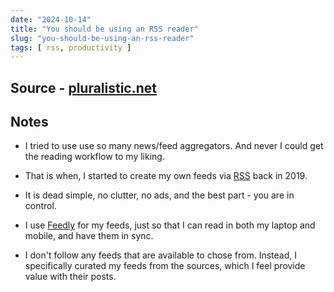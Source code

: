 ```yaml
---
date: "2024-10-14"
title: "You should be using an RSS reader"
slug: "you-should-be-using-an-rss-reader"
tags: [ rss, productivity ]
---
```




## Source - [pluralistic.net][1]

## Notes

* I tried to use use so many news/feed aggregators. And never I could get the reading workflow to my liking.
* That is when, I started to create my own feeds via [RSS][2] back in 2019.
* It is dead simple, no clutter, no ads, and the best part - you are in control.
* I use [Feedly][3] for my feeds, just so that I can read in both my laptop and mobile, and have them in sync.
* I don't follow any feeds that are available to chose from. Instead, I specifically curated my feeds from the sources, which I feel provide value with their posts.



   [1]: https://pluralistic.net/2024/10/16/keep-it-really-simple-stupid/
   [2]: https://en.wikipedia.org/wiki/RSS
   [3]: https://feedly.com
